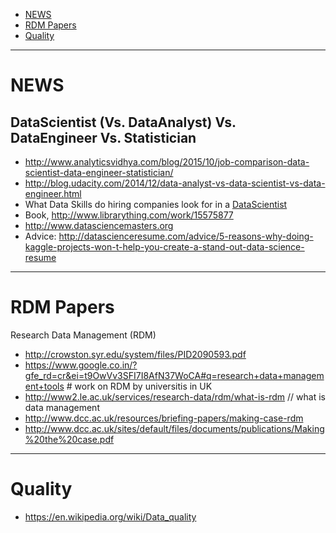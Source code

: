 + [NEWS](#news)
+ [RDM Papers](#rdm-papers)
+ [Quality](#quality)

----

# NEWS
## DataScientist (Vs. DataAnalyst) Vs. DataEngineer Vs. Statistician 
+ http://www.analyticsvidhya.com/blog/2015/10/job-comparison-data-scientist-data-engineer-statistician/
+ http://blog.udacity.com/2014/12/data-analyst-vs-data-scientist-vs-data-engineer.html
+ What Data Skills do hiring companies look for in a [DataScientist](http://t.dripemail2.org/c/eyJhY2NvdW50X2lkIjoiOTc2NjA4MCIsImRlbGl2ZXJ5X2lkIjoiODM2NjcyNTMiLCJ1cmwiOiJodHRwczovL3d3dy55b3V0dWJlLmNvbS93YXRjaD92PVliSFhIZFgxVmNFXHUwMDI2X19zPXR4enBvZm50OG51OGJjNHRmenp3In0)
+ Book, http://www.librarything.com/work/15575877
+ http://www.datasciencemasters.org
+ Advice: http://datascienceresume.com/advice/5-reasons-why-doing-kaggle-projects-won-t-help-you-create-a-stand-out-data-science-resume

----

# RDM Papers
Research Data Management (RDM)
+ http://crowston.syr.edu/system/files/PID2090593.pdf
+ https://www.google.co.in/?gfe_rd=cr&ei=t9OwVv3SFI7I8AfN37WoCA#q=research+data+management+tools  # work on RDM by universitis in UK
+ http://www2.le.ac.uk/services/research-data/rdm/what-is-rdm                  // what is data management
+ http://www.dcc.ac.uk/resources/briefing-papers/making-case-rdm
+ http://www.dcc.ac.uk/sites/default/files/documents/publications/Making%20the%20case.pdf

----

# Quality
+ https://en.wikipedia.org/wiki/Data_quality

